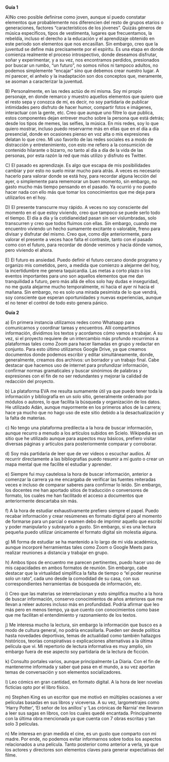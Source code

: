 ﻿**Guía 1**

A)No creo posible definirse como joven, aunque sí puedo constatar elementos que probablemente nos diferencien del resto de grupos etarios o generaciones, factores “característicos de los jóvenes”. Quizás géneros de música específicos, tipos de vestimenta, lugares que frecuentamos, la rebeldía, incluso el derecho a la educación y el aprendizaje obtenido en este periodo son elementos que nos encasillan. Sin embargo, creo que la juventud se define más precisamente por el espíritu. Es una etapa en donde comienza realmente el proceso introspectivo, donde deseamos disfrutar, soñar y experimentar, y a su vez, nos encontramos perdidos, presionados por buscar un rumbo, “un futuro”, no somos niños ni tampoco adultos, no podemos simplemente “encajar” sino que debemos crear nuestro lugar. A mí parecer, el anhelo y la inadaptación son dos conceptos que, meramente, se asoman a caracterizar la juventud.

B) Personalmente, en las redes actúo de mí misma. Soy mi propio personaje, en donde remarco y muestro aquellos elementos que quiero que el resto sepa y conozca de mí, es decir, no soy partidaria de publicar intimidades pero disfruto de hacer humor, compartir fotos e imágenes, interactuar con la gente, etc. Creo que aunque uno filtre lo que publica, estos componentes dejan entrever mucho sobre la persona que está detrás; desde los tipos de memes, las selfies, la música. En mis redes, soy lo que quiero mostrar, incluso puedo reservarme más en ellas que en el día a día presencial, donde en ocasiones pienso en voz alta o mis expresiones delatan lo que creo. Mí uso favorito de las redes sociales es a modo de distracción y entretenimiento, con esto me refiero a la consumición de contenido hilarante o bizarro, no tanto al día a día de la vida de las personas, por esta razón la red que más utilizo y disfruto es Twitter. 

C) El pasado es aprendizaje. Es algo que escapa de mis posibilidades cambiar y por esto no suelo mirar mucho para atrás. A veces es necesario hacerlo para valorar donde se está hoy, para recordar alguna lección del ayer, o simplemente para rememorar un buen momento, sin embargo, no gasto mucho más tiempo pensando en el pasado. Ya ocurrió y no puedo hacer nada con ello más que tomar los conocimientos que me deja para utilizarlos en el hoy. 

D) El presente transcurre muy rápido. A veces no soy consciente del momento en el que estoy viviendo, creo que tampoco se puede serlo todo el tiempo. El día a día y la cotidianeidad pasan sin ser vislumbradas, solo transcurren y creo que todos fluimos con ellas. Sin embargo, cuando me encuentro viviendo un hecho sumamente excitante o valorable, freno para divisar y disfrutar del mismo. Creo que, como dije anteriormente, para valorar el presente a veces hace falta el contraste, tanto con el pasado como con el futuro, para recordar de dónde venimos y hacia dónde vamos, pero viviendo el ahora. 

E) El futuro es ansiedad. Puedo definir el futuro cercano donde programo y organizo mis cometidos, pero, a medida que comienzo a alejarme del hoy, la incertidumbre me genera taquicardia. Las metas a corto plazo o los eventos importantes para uno son aquellos elementos que me dan tranquilidad a futuro, pero más allá de ellos solo hay dudas e inseguridad, no me gusta alejarme mucho temporalmente, ni hacia el ayer ni hacia el mañana. Sin embargo, no es solo una mirada pesimista de lo que vendrá, soy consciente que esperan oportunidades y nuevas experiencias, aunque el no tener el control de todo esto genera pánico. 

**Guía 2**

a) En primera instancia utilizamos redes como Whatsapp para comunicarnos y coordinar tareas y encuentros. Allí compartimos información, dividimos los textos y acordamos cómo vamos a trabajar. A su vez, si el proyecto requiere de un intercambio más profundo recurrimos a plataformas tales como Zoom para hacer llamadas en grupo y redactar en conjunto. Para esto último utilizamos Google Drive, ya que creamos documentos donde podemos escribir y editar simultáneamente, donde, generalmente, creamos dos archivos: un borrador y un trabajo final. Cabe destacar que hacemos uso de internet para profundizar información, confirmar normas gramaticales y buscar sinónimos de palabras y expresiones con el fin de no ser redundantes y mejorar la calidad de redacción del proyecto. 

b) La plataforma EVA me resulta sumamente útil ya que puedo tener toda la información y bibliografía en un solo sitio, generalmente ordenado por módulos o autores, lo que facilita la búsqueda y organización de los datos. He utilizado Adán, aunque mayormente en los primeros años de la carrera; hace ya mucho que no hago uso de este sitio debido a la desactualización y la falta de materias. 

c) No tengo una plataforma predilecta a la hora de buscar información, aunque recurro a menudo a los artículos subidos en Scielo. Wikipedia es un sitio que he utilizado aunque para aspectos muy básicos, prefiero visitar diversas páginas y artículos para posteriormente comparar y corroborar. 

d) Soy más partidaria de leer que de ver videos o escuchar audios. Al recurrir directamente a las bibliografías puedo resumir a mí gusto o crear un mapa mental que me facilite el estudiar y aprender. 

e) Siempre fui muy cautelosa la hora de buscar información, anterior a comenzar la carrera ya me encargaba de verificar las fuentes reiteradas veces e incluso de comparar saberes para confirmar lo leído. Sin embargo, los docentes me han aportado sitios de traducción o conversores de formato, los cuales me han facilitado el acceso a documentos que anteriormente descartaba sin más. 

f) A la hora de estudiar exhaustivamente prefiero siempre el papel. Puedo recabar información y crear resúmenes en formato digital pero al momento de formarse para un parcial o examen debo de imprimir aquello que escribí y poder manipularlo y subrayarlo a gusto. Sin embargo, si es una lectura pequeña puedo utilizar únicamente el formato digital sin molestia alguna. 

g) Mi forma de estudiar se ha mantenido a lo largo de mi vida académica, aunque incorporé herramientas tales como Zoom o Google Meets para realizar reuniones a distancia y trabajar en grupo. 

h) Ambos tipos de encuentro me parecen pertinentes, puedo hacer uso de mis capacidades en ambos formatos de reunión. Sin embargo, cabe destacar que la virtualidad simplifica la falta de tiempo o “el poder reunirse solo un rato”, cada uno desde la comodidad de su casa, con sus correspondientes herramientas de búsqueda de información, etc. 

i) Creo que las materias se interrelacionan y esto simplifica mucho a la hora de buscar información, conservo conocimientos de años anteriores que me llevan a releer autores incluso más en profundidad. Podría afirmar que leo más pero en menos tiempo, ya que cuento con conocimientos como base que me facilitan el entendimiento y razonamiento de los textos. 

j) Me interesa mucho la lectura, sin embargo la información que busco es a modo de cultura general, no podría encasillarla. Pueden ser desde política hasta novedades deportivas, temas de actualidad como también hallazgos históricos, teorías conspirativas o explicaciones alternativas a la última película que vi. Mi repertorio de lectura informativa es muy amplio, sin embargo fuera de ese aspecto soy partidaria de la lectura de ficción. 

k) Consulto portales varios, aunque principalmente La Diaria. Con el fin de mantenerme informada y saber qué pasa en el mundo, a su vez aportan temas de conversación y son elementos socializadores. 

l) Leo cómics en gran cantidad, en formato digital. A la hora de leer novelas ficticias opto por el libro físico. 

m) Stephen King es un escritor que me motivó en múltiples ocasiones a ver películas basadas en sus libros y viceversa. A su vez, largometrajes como ‘Harry Potter’, ‘El señor de los anillos’ y ‘Las crónicas de Narnia’ me llevaron a leer sus sagas en libros, con los cuales quedé encantada. Principalmente con la última obra mencionada ya que cuenta con 7 obras escritas y tan solo 3 películas. 

n) Me interesa en gran medida el cine, es un gusto que comparto con mi madre. Por ende, no podemos evitar informarnos sobre todos los aspectos relacionados a una película. Tanto posterior como anterior a verla, ya que los actores y directores son elementos claves para generar expectativas del filme. 


